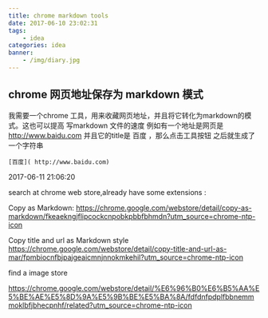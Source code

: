 ```yaml
---
title: chrome markdown tools
date: 2017-06-10 23:02:31
tags:
    - idea
categories: idea
banner:
    - /img/diary.jpg
---
```



## chrome 网页地址保存为 markdown 模式

 我需要一个chrome 工具，用来收藏网页地址，并且将它转化为markdown的模式。这也可以提高
写markdown 文件的速度
例如有一个地址是网页是 http://www.baidu.com 并且它的title是 百度 ，那么点击工具按钮
之后就生成了一个字符串 

```
[百度]( http://www.baidu.com)

```

2017-06-11 21:06:20

search at chrome web store,already have some extensions :

Copy as Markdown:
https://chrome.google.com/webstore/detail/copy-as-markdown/fkeaekngjflipcockcnpobkpbbfbhmdn?utm_source=chrome-ntp-icon

Copy title and url as Markdown style
https://chrome.google.com/webstore/detail/copy-title-and-url-as-mar/fpmbiocnfbjpajgeaicmnjnnokmkehil?utm_source=chrome-ntp-icon

find a image store

https://chrome.google.com/webstore/detail/%E6%96%B0%E6%B5%AA%E5%BE%AE%E5%8D%9A%E5%9B%BE%E5%BA%8A/fdfdnfpdplfbbnemmmoklbfjbhecpnhf/related?utm_source=chrome-ntp-icon
  

